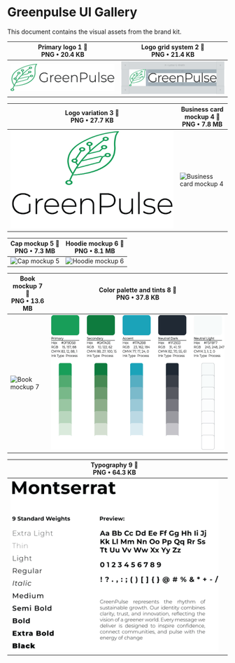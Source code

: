 # Greenpulse UI Gallery

This document contains the visual assets from the brand kit.

| Primary logo 1 🔽 <br> PNG • 20.4 KB | Logo grid system 2 🔽 <br> PNG • 21.4 KB |
|------------------------------------|----------------------------------------|
| ![Primary logo 1](image-files/logo/Primary-logo-1.png) | ![Logo grid system 2](image-files/logo/Logo-grid-system-2.png) |

| Logo variation 3 🔽 <br> PNG • 27.7 KB | Business card mockup 4 🔽 <br> PNG • 7.8 MB |
|------------------------------------|----------------------------------------|
| ![Logo variation 3](image-files/logo/logo-variation-3.png) | ![Business card mockup 4](image-files/mockups/business-card-mockup-4.png) |

| Cap mockup 5 🔽 <br> PNG • 7.3 MB | Hoodie mockup 6 🔽 <br> PNG • 8.1 MB |
|---------------------------------|-------------------------------------|
| ![Cap mockup 5](image-files/mockups/cap-mockup-5.png) | ![Hoodie mockup 6](image-files/mockups/hoodie-mockup-6.png) |

| Book mockup 7 🔽 <br> PNG • 13.6 MB | Color palette and tints 8 🔽 <br> PNG • 37.8 KB |
|---------------------------------|-------------------------------------|
| ![Book mockup 7](image-files/mockups/book-mockup-7.png) | ![Color palette and tints 8](image-files/color-pallete-and-typography/Color-pallete-and-tints-8.png) |

| Typography 9 🔽 <br> PNG • 64.3 KB | |
|---------------------------------|-------------------------------------|
| ![Typography 9](image-files/color-pallete-and-typography/Typography-9.png) | |
